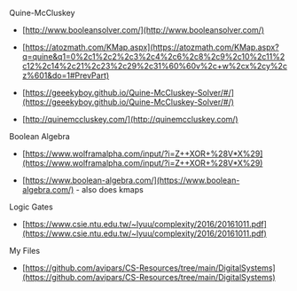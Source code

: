 Quine-McCluskey 

* [http://www.booleansolver.com/](http://www.booleansolver.com/)

* [https://atozmath.com/KMap.aspx](https://atozmath.com/KMap.aspx?q=quine&q1=0%2c1%2c2%2c3%2c4%2c6%2c8%2c9%2c10%2c11%2c12%2c14%2c21%2c23%2c29%2c31%60%60v%2c+w%2cx%2cy%2cz%601&do=1#PrevPart)

* [https://geeekyboy.github.io/Quine-McCluskey-Solver/#/](https://geeekyboy.github.io/Quine-McCluskey-Solver/#/) 

* [http://quinemccluskey.com/](http://quinemccluskey.com/)

Boolean Algebra

* [https://www.wolframalpha.com/input/?i=Z++XOR+%28V*X%29](https://www.wolframalpha.com/input/?i=Z++XOR+%28V*X%29)

* [https://www.boolean-algebra.com/](https://www.boolean-algebra.com/)  - also does kmaps 

Logic Gates 

* [https://www.csie.ntu.edu.tw/~lyuu/complexity/2016/20161011.pdf](https://www.csie.ntu.edu.tw/~lyuu/complexity/2016/20161011.pdf)

My Files

* [https://github.com/avipars/CS-Resources/tree/main/DigitalSystems](https://github.com/avipars/CS-Resources/tree/main/DigitalSystems)
